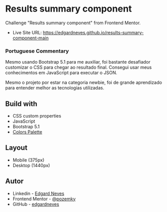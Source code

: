 # Results summary component

Challenge "Results summary component" from Frontend Mentor.

* Live Site URL: https://edgardneves.github.io/results-summary-component-main

### Portuguese Commentary
Mesmo usando Bootstrap 5.1 para me auxiliar, foi bastante desafiador customizar o CSS para chegar ao resultado final. Consegui usar meus conhecimentos em JavaScript para executar
o JSON.

Mesmo o projeto por estar na categoria newbie, foi de grande aprendizado para entender melhor as tecnologias utilizadas.

## Build with

* CSS custom properties
* JavaScript
* Bootstrap 5.1
* [Colors Palette](https://coolors.co/)

## Layout
* Mobile (375px)
* Desktop (1440px)

## Autor
* Linkedin - [Edgard Neves](https://www.linkedin.com/in/edgard-jr-neves/)
* Frontend Mentor - [@pozemky](hhttps://www.frontendmentor.io/profile/pozemky)
* GitHub - [edgardneves](https://github.com/edgardneves)